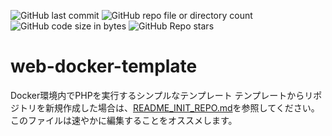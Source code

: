 ![GitHub last commit](https://img.shields.io/github/last-commit/LevelCapTech/python-docker-template)
![GitHub repo file or directory count](https://img.shields.io/github/directory-file-count/LevelCapTech/python-docker-template)
![GitHub code size in bytes](https://img.shields.io/github/languages/code-size/LevelCapTech/python-docker-template)
![GitHub Repo stars](https://img.shields.io/github/stars/LevelCapTech/python-docker-template)

# web-docker-template
Docker環境内でPHPを実行するシンプルなテンプレート
テンプレートからリポジトリを新規作成した場合は、[README_INIT_REPO.md](docs/README_INIT_REPO.md)を参照してください。このファイルは速やかに編集することをオススメします。